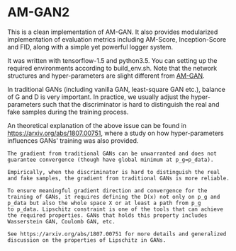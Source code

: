 # AM-GAN2

This is a clean implementation of AM-GAN. It also provides modularized implementation of evaluation metrics including AM-Score, Inception-Score and FID, along with a simple yet powerful logger system. 

It was written with tensorflow-1.5 and python3.5. You can setting up the required environments according to build_env.sh. Note that the network structures and hyper-parameters are slight different from [AM-GAN](https://github.com/ZhimingZhou/AM-GAN).

In traditional GANs (including vanilla GAN, least-square GAN etc.), balance of G and D is very important. In practice, we usually adjust the hyper-parameters such that the discriminator is hard to distinguish the real and fake samples during the training process. 

An theoretical explanation of the above issue can be found in https://arxiv.org/abs/1807.00751, where a study on how hyper-parameters influences GANs' training was also provided.
```
The gradient from traditional GANs can be unwarranted and does not guarantee convergence (though have global minimum at p_g=p_data).

Empirically, when the discriminator is hard to distinguish the real and fake samples, the gradient from traditional GANs is more reliable.

To ensure meaningful gradient direction and convergence for the training of GANs, it requires defining the D(x) not only on p_g and p_data but also the whole space X or at least a path from p_g
to p_data. Lipschitz constraint is one of the tools that can achieve the required properties. GANs that holds this property includes Wasserstein GAN, Coulomb GAN, etc. 

See https://arxiv.org/abs/1807.00751 for more details and generalized discussion on the properties of Lipschitz in GANs.
```
